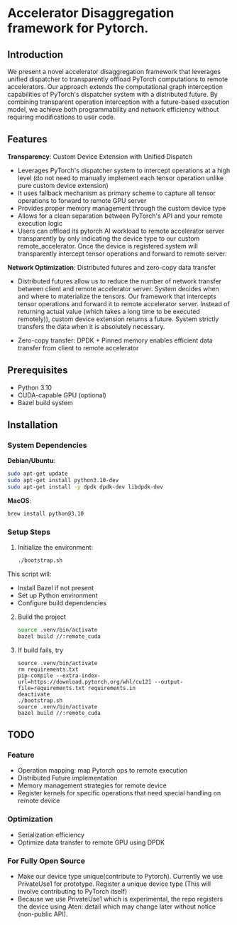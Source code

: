 # Accelerator Disaggregation framework for Pytorch.


## Introduction
We present a novel accelerator disaggregation framework that leverages unified dispatcher to transparently offload PyTorch computations to remote accelerators.
Our approach extends the computational graph interception capabilities of PyTorch's dispatcher system with a distributed future.
By combining transparent operation interception with a future-based execution model, we achieve both programmability and network efficiency without requiring modifications to user code.

## Features
**Transparency**: Custom Device Extension with Unified Dispatch

- Leverages PyTorch's dispatcher system to intercept operations at a high level (do not need to manually implement each tensor operation unlike pure custom device extension)
- It uses fallback mechanism as primary scheme to capture all tensor operations to forward to remote GPU server
- Provides proper memory management through the custom device type
- Allows for a clean separation between PyTorch's API and your remote execution logic
- Users can offload its pytorch AI workload to remote accelerator server transparently by only indicating the device type to our custom remote\_accelerator. 
Once the device is registered system will transparently intercept tensor operations and forward to remote server.

**Network Optimization**: Distributed futures and zero-copy data transfer

- Distributed futures allow us to reduce the number of network transfer between client and remote accelerator server. 
System decides when and where to materialize the tensors. Our framework that intercepts tensor operations and forward it to remote accelerator server. 
Instead of returning actual value (which takes a long time to be executed remotely)), custom device extension returns a future. 
System strictly transfers the data when it is absolutely necessary.

- Zero-copy transfer: DPDK + Pinned memory enables efficient data transfer from client to remote accelerator

## Prerequisites
- Python 3.10
- CUDA-capable GPU (optional)
- Bazel build system


## Installation

### System Dependencies

**Debian/Ubuntu**:
```bash
sudo apt-get update
sudo apt-get install python3.10-dev
sudo apt-get install -y dpdk dpdk-dev libdpdk-dev
```
**MacOS**:
  ```bash
  brew install python@3.10
  ```
### Setup Steps
1. Initialize the environment:
    ```bash
    ./bootstrap.sh
    ```
This script will:
- Install Bazel if not present
- Set up Python environment
- Configure build dependencies

2. Build the project
    ```bash
	source .venv/bin/activate
    bazel build //:remote_cuda
    ```

3. If build fails, try
    ```
	source .venv/bin/activate
	rm requirements.txt
    pip-compile --extra-index-url=https://download.pytorch.org/whl/cu121 --output-file=requirements.txt requirements.in
	deactivate
	./bootstrap.sh
	source .venv/bin/activate
    bazel build //:remote_cuda
    ```
## TODO
### Feature
- Operation mapping: map Pytorch ops to remote execution
- Distributed Future implementation
- Memory management strategies for remote device
- Register kernels for specific operations that need special handling on remote device

### Optimization
- Serialization efficiency
- Optimize data transfer to remote GPU using DPDK

### For Fully Open Source
- Make our device type unique(contribute to Pytorch). Currently we use PrivateUse1 for prototype. Register a unique device type (This will involve contributing to PyTorch itself)
- Because we use PrivateUse1 which is experimental, the repo registers the device using Aten::detail which may change later without notice (non-public API).
